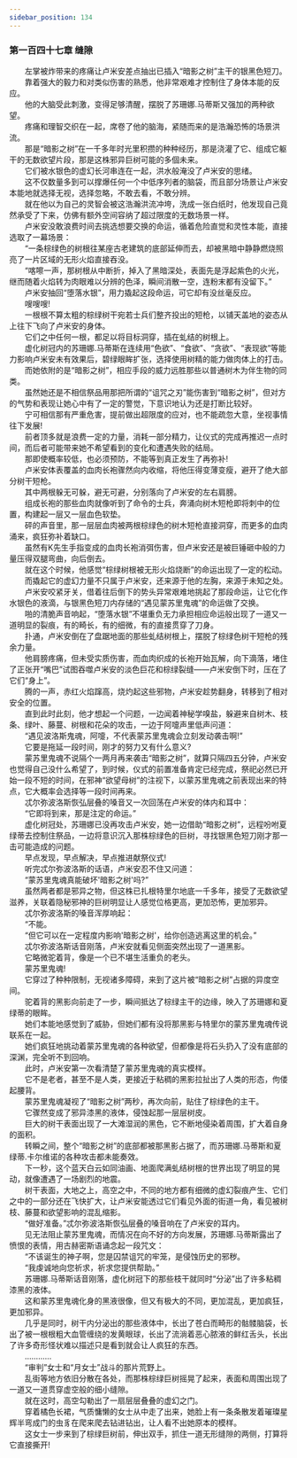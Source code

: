 ```yaml
---
sidebar_position: 134
---
```

### 第一百四十七章 缝隙  


　　左掌被炸带来的疼痛让卢米安差点抽出已插入“暗影之树”主干的银黑色短刀。  
　　靠着强大的毅力和对类似伤害的熟悉，他非常艰难才控制住了身体本能的反应。  
　　他的大脑受此刺激，变得足够清醒，摆脱了苏珊娜.马蒂斯又强加的两种欲望。  
　　疼痛和理智交织在一起，席卷了他的脑海，紧随而来的是浩瀚恐怖的场景洪流。  
　　那是“暗影之树”在一千多年时光里积攒的种种经历，那是浇灌了它、组成它躯干的无数欲望片段，那是这株邪异巨树可能的多個未来。  
　　它们被水银色的虚幻长河串连在一起，洪水般淹没了卢米安的思绪。  
　　这不仅数量多到可以撑爆任何一个中低序列者的脑袋，而且部分场景让卢米安本能地就选择无视，选择忽略，不敢去看，不敢分辨。  
　　就在他以为自己的灵智会被这浩瀚洪流冲垮，洗成一张白纸时，他发现自己竟然承受了下来，仿佛有额外空间容纳了超过限度的无数场景一样。  
　　卢米安没敢浪费时间去挑选想要交换的命运，循着危险直觉和灵性本能，直接选取了一幕场景：  
　　“一条棕绿色的树根往某座古老建筑的底部延伸而去，却被黑暗中静静燃烧照亮了一片区域的无形火焰直接吞没。  
　　“喀嚓一声，那树根从中断折，掉入了黑暗深处，表面先是浮起紫色的火光，继而随着火焰转为肉眼难以分辨的色泽，瞬间消散一空，连粉末都有没留下。”  
　　卢米安抽回“堕落水银”，用力撬起这段命运，可它却有没丝毫反应。  
　　嗖嗖嗖!  
　　一根根不算太粗的棕绿树干宛若士兵们整齐投出的短枪，以铺天盖地的姿态从上往下飞向了卢米安的身体。  
　　它们之中任何一根，都足以将目标洞穿，插在虬结的树根上。  
　　虚化树冠内的苏珊娜.马蒂斯在连续用“色欲”、“食欲”、“贪欲”、“表现欲”等能力影响卢米安未有效果后，碧绿眼眸扩张，选择使用树精的能力做肉体上的打击。  
　　而她依附的是“暗影之树”，相应手段的威力远胜那些以普通树木为伴生物的同类。  
　　虽然她还是不相信祭品用那把所谓的“诅咒之刃”能伤害到“暗影之树”，但对方的气势和表现让她心中有了一定的警觉，下意识地认为还是打断比较好。  
　　宁可相信那有严重危害，提前做出超限度的应对，也不能疏忽大意，坐视事情往下发展!  
　　前者顶多就是浪费一定的力量，消耗一部分精力，让仪式的完成再推迟一点时间，而后者可能带来她不希望看到的变化和遭遇失败的结局。  
　　那即使概率较低，也必须预防，不能等到真正发生了再弥补!  
　　卢米安体表覆盖的血肉长袍骤然向内收缩，将他压得变薄变瘦，避开了绝大部分树干短枪。  
　　其中两根躲无可躲，避无可避，分别落向了卢米安的左右肩膀。  
　　组成长袍的那些血肉就像听到了命令的士兵，奔涌向树木短枪即将刺中的位置，构建起一层又一层血色软垫。  
　　砰的声音里，那一层层血肉被两根棕绿色的树木短枪直接洞穿，而更多的血肉涌来，疯狂弥补着缺口。  
　　虽然有K先生手指变成的血肉长袍消弭伤害，但卢米安还是被巨锤砸中般的力量压得双腿弯曲，向后倒去。  
　　就在这个时候，他感觉“棕绿树根被无形火焰烧断”的命运出现了一定的松动。  
　　而撬起它的虚幻力量不只属于卢米安，还来源于他的左胸，来源于未知之处。  
　　卢米安咬紧牙关，借着往后倒下的势头异常艰难地挑起了那段命运，让它化作水银色的液滴，与银黑色短刀内存储的“遇见蒙苏里鬼魂”的命运做了交换。  
　　啪的清脆声音响起，“堕落水银”不堪重负无力承担相应命运般出现了一道又一道明显的裂痕，有的畸长，有的细微，有的直接贯穿了刀身。  
　　扑通，卢米安倒在了盘踞地面的那些虬结树根上，摆脱了棕绿色树干短枪的残余力量。  
　　他肩膀疼痛，但未受实质伤害，而血肉织成的长袍开始瓦解，向下滴落，堵住了正张开“嘴巴”试图吞噬卢米安的淡色巨花和棕绿裂缝——卢米安倒下时，压在了它们“身上”。  
　　腾的一声，赤红火焰蹿高，烧灼起这些邪物，卢米安趁势翻身，转移到了相对安全的位置。  
　　直到此时此刻，他才想起一个问题，一边闻着神秘学嗅盐，躲避来自树木、枝条、绿叶、藤蔓、树根和花朵的攻击，一边于阿嚏声里低声问道：  
　　“遇见波洛斯鬼魂，阿嚏，不代表蒙苏里鬼魂会立刻发动袭击啊!”  
　　它要是拖延一段时间，刚才的努力又有什么意义?  
　　蒙苏里鬼魂不说隔个一两月再来袭击“暗影之树”，就算只隔四五分钟，卢米安也觉得自己没什么希望了，到时候，仪式的前置准备肯定已经完成，祭祀必然已开始一段不短的时间，在邪神“欲望母树”的注视下，以蒙苏里鬼魂之前表现出来的特点，它大概率会选择等一段时间再来。  
　　忒尔弥波洛斯恢弘层叠的嗓音又一次回荡在卢米安的体内和耳中：  
　　“它即将到来，那是注定的命运。”  
　　虚化树冠处，苏珊娜已没再攻击卢米安，她一边借助“暗影之树”，远程吩咐夏绿蒂去控制住祭品，一边将意识沉入那株棕绿色的巨树，寻找银黑色短刀刚才那一击可能造成的问题。  
　　早点发现，早点解决，早点推进献祭仪式!  
　　听完忒尔弥波洛斯的话语，卢米安忍不住又问道：  
　　“蒙苏里鬼魂真能破坏'暗影之树'吗?”  
　　虽然两者都是邪异之物，但这株已扎根特里尔地底一千多年，接受了无数欲望滋养，关联着隐秘邪神的巨树明显让人感觉位格更高，更加恐怖，更加邪异。  
　　忒尔弥波洛斯的嗓音浑厚响起：  
　　“不能。  
　　“但它可以在一定程度内影响'暗影之树'，给你创造逃离这里的机会。”  
　　忒尔弥波洛斯话音刚落，卢米安就看见侧面突然出现了一道黑影。  
　　它略微驼着背，像是一个已不堪生活重负的老头。  
　　蒙苏里鬼魂!  
　　它穿过了种种限制，无视诸多障碍，来到了这片被“暗影之树”占据的异度空间。  
　　驼着背的黑影向前走了一步，瞬间抵达了棕绿主干的边缘，映入了苏珊娜和夏绿蒂的眼眸。  
　　她们本能地感觉到了威胁，但她们都有没将那黑影与特里尔的蒙苏里鬼魂传说联系在一起。  
　　她们疯狂地挑动着蒙苏里鬼魂的各种欲望，但都像是将石头扔入了没有底部的深渊，完全听不到回响。  
　　此时，卢米安第一次看清楚了蒙苏里鬼魂的真实模样。  
　　它不是老者，甚至不是人类，更接近于粘稠的黑影拉扯出了人类的形态，佝偻起腰背。  
　　蒙苏里鬼魂凝视了“暗影之树”两秒，再次向前，贴住了棕绿色的主干。  
　　它骤然变成了邪异漆黑的液体，侵蚀起那一层层树皮。  
　　巨大的树干表面出现了一大滩湿润的黑色，它不断地侵染着周围，扩大着自身的面积。  
　　转瞬之间，整个“暗影之树”的底部都被那黑影占据了，而苏珊娜.马蒂斯和夏绿蒂.卡尔维诺的各种攻击都未能奏效。  
　　下一秒，这个蓝天白云如同油画、地面爬满虬结树根的世界出现了明显的晃动，就像遭遇了一场剧烈的地震。  
　　树干表面，大地之上，高空之中，不同的地方都有细微的虚幻裂痕产生、它们之中的一部分还在飞快扩大，让卢米安能透过它们看见外面的街道一角，看见被树枝、藤蔓和欲望影响的混乱缩影。  
　　“做好准备。”忒尔弥波洛斯恢弘层叠的嗓音响在了卢米安的耳内。  
　　见无法阻止蒙苏里鬼魂，而情况在向不好的方向发展，苏珊娜.马蒂斯露出了愤恨的表情，用古赫密斯语诵念起一段咒文：  
　　“不该诞生的神子啊，您是囚禁诅咒的牢笼，是侵蚀历史的邪秽。  
　　“我虔诚地向您祈求，祈求您提供帮助。”  
　　苏珊娜.马蒂斯话音刚落，虚化树冠下的那些枝干就同时“分泌”出了许多粘稠漆黑的液体。  
　　这和蒙苏里鬼魂化身的黑液很像，但又有极大的不同，更加混乱，更加疯狂，更加邪异。  
　　几乎是同时，树干内分泌出的那些液体中，长出了苍白而畸形的骷髅脑袋，长出了被一根根粗大血管缠绕的发黄眼球，长出了流淌着恶心脓液的鲜红舌头，长出了许多奇形怪状难以描述只是看到就会让人疯狂的东西。  
　　…………  
　　“审判”女士和“月女士”战斗的那片荒野上。  
　　乱街等地方依旧分散在各处，而那株棕绿巨树摇晃了起来，表面和周围出现了一道又一道贯穿虚空般的细小缝隙。  
　　就在这时，高空勾勒出了一扇层层叠叠的虚幻之门。  
　　穿着橘色长裙，气质慵懒的女士从中走了出来，她脸上有一条条散发着璀璨星辉半弯成门的虫豸在爬来爬去钻进钻出，让人看不出她原本的模样。  
　　这女士一步来到了棕绿巨树前，伸出双手，抓住一道无形缝隙的两侧，打算将它直接撕开!  
